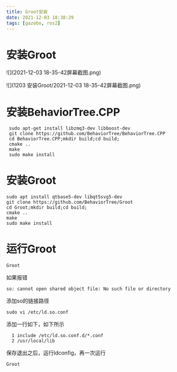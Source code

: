 ```yaml
---
title: Groot安装
date: 2021-12-03 18:38:29
tags: [gazebo, ros2]
---
```


# 安装Groot

![](2021-12-03 18-35-42屏幕截图.png)

![](1203 安装Groot/2021-12-03 18-35-42屏幕截图.png)

# 安装BehaviorTree.CPP

```
 sudo apt-get install libzmq3-dev libboost-dev
 git clone https://github.com/BehaviorTree/BehaviorTree.CPP
 cd BehaviorTree.CPP;mkdir build;cd build;
 cmake ..
 make
 sudo make install
```

# 安装Groot

```
sudo apt install qtbase5-dev libqt5svg5-dev
git clone https://github.com/BehaviorTree/Groot
cd Groot;mkdir build;cd build;
cmake ..
make 
sudo make install
```

# 运行Groot

```
Groot
```

如果报错

```
so: cannot open shared object file: No such file or directory
```

添加so的链接路径

```
sudo vi /etc/ld.so.conf
```

添加一行如下，如下所示

```
  1 include /etc/ld.so.conf.d/*.conf
  2 /usr/local/lib
```

保存退出之后，运行ldconfig，再一次运行

```
Groot
```

